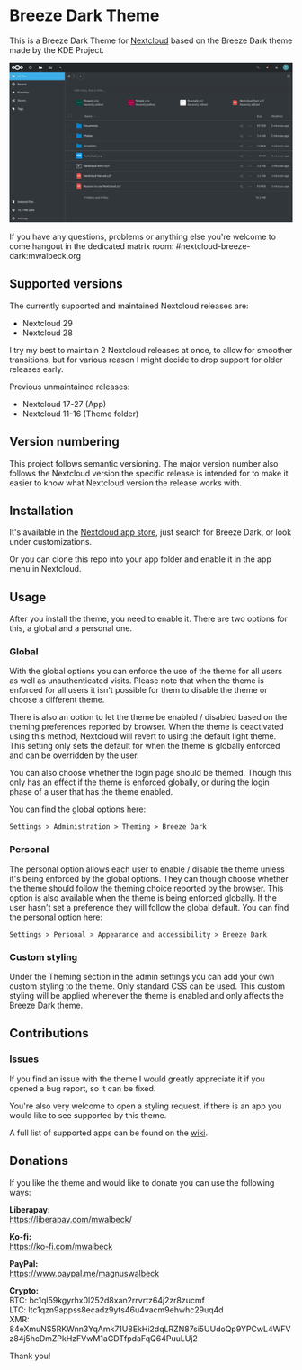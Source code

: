 # Breeze Dark Theme

This is a Breeze Dark Theme for [Nextcloud](https://nextcloud.com) based on the Breeze Dark theme made by the KDE Project.

![screenshot of theme](screenshot.png)

If you have any questions, problems or anything else you're welcome to come hangout in the dedicated matrix room: #nextcloud-breeze-dark:mwalbeck.org

## Supported versions

The currently supported and maintained Nextcloud releases are:

-   Nextcloud 29
-   Nextcloud 28

I try my best to maintain 2 Nextcloud releases at once, to allow for smoother transitions, but for various reason I might decide to drop support for older releases early.

Previous unmaintained releases:

-   Nextcloud 17-27 (App)
-   Nextcloud 11-16 (Theme folder)

## Version numbering

This project follows semantic versioning. The major version number also follows the Nextcloud version the specific release is intended for to make it easier to know what Nextcloud version the release works with.

## Installation

It's available in the [Nextcloud app store](https://apps.nextcloud.com/apps/breezedark), just search for Breeze Dark, or look under customizations.

Or you can clone this repo into your app folder and enable it in the app menu in Nextcloud.

## Usage

After you install the theme, you need to enable it. There are two options for this, a global and a personal one.

### Global

With the global options you can enforce the use of the theme for all users as well as unauthenticated visits. Please note that when the theme is enforced for all users it isn't possible for them to disable the theme or choose a different theme.

There is also an option to let the theme be enabled / disabled based on the theming preferences reported by browser. When the theme is deactivated using this method, Nextcloud will revert to using the default light theme. This setting only sets the default for when the theme is globally enforced and can be overridden by the user.

You can also choose whether the login page should be themed. Though this only has an effect if the theme is enforced globally, or during the login phase of a user that has the theme enabled.

You can find the global options here:

```
Settings > Administration > Theming > Breeze Dark
```

### Personal

The personal option allows each user to enable / disable the theme unless it's being enforced by the global options. They can though choose whether the theme should follow the theming choice reported by the browser. This option is also available when the theme is being enforced globally. If the user hasn't set a preference they will follow the global default. You can find the personal option here:

```
Settings > Personal > Appearance and accessibility > Breeze Dark
```

### Custom styling

Under the Theming section in the admin settings you can add your own custom styling to the theme. Only standard CSS can be used. This custom styling will be applied whenever the theme is enabled and only affects the Breeze Dark theme.

## Contributions

### Issues

If you find an issue with the theme I would greatly appreciate it if you opened a bug report, so it can be fixed.

You're also very welcome to open a styling request, if there is an app you would like to see supported by this theme.

A full list of supported apps can be found on the [wiki](https://github.com/mwalbeck/nextcloud-breeze-dark/wiki/Styled-apps).

## Donations

If you like the theme and would like to donate you can use the following ways:

**Liberapay:**  
https://liberapay.com/mwalbeck/

**Ko-fi:**  
https://ko-fi.com/mwalbeck

**PayPal:**  
https://www.paypal.me/magnuswalbeck

**Crypto:**  
BTC: bc1ql59kgyrhx0l252d8xan2rrvrtz64j2zr8zucmf  
LTC: ltc1qzn9appss8ecadz9yts46u4vacm9ehwhc29uq4d  
XMR: 84eXmuNS5RKWnn3YqAmk71U8EkHi2dqLRZN87si5UUdoQp9YPCwL4WFVz84j5hcDmZPkHzFVwM1aGDTfpdaFqQ64PuuLUj2

Thank you!
